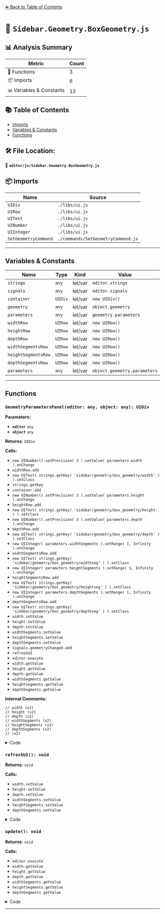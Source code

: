 [⬅️ Back to Table of Contents](../../index.md)

# 📄 `Sidebar.Geometry.BoxGeometry.js`

## 📊 Analysis Summary

| Metric | Count |
|--------|-------|
| 🔧 Functions | 3 |
| 📦 Imports | 6 |
| 📊 Variables & Constants | 12 |

## 📚 Table of Contents

- [Imports](#imports)
- [Variables & Constants](#variables-constants)
- [Functions](#functions)

## 🛠️ File Location:
📂 **`editor/js/Sidebar.Geometry.BoxGeometry.js`**

## 📦 Imports

| Name | Source |
|------|--------|
| `UIDiv` | `./libs/ui.js` |
| `UIRow` | `./libs/ui.js` |
| `UIText` | `./libs/ui.js` |
| `UINumber` | `./libs/ui.js` |
| `UIInteger` | `./libs/ui.js` |
| `SetGeometryCommand` | `./commands/SetGeometryCommand.js` |


---

## Variables & Constants

| Name | Type | Kind | Value | Exported |
|------|------|------|-------|----------|
| `strings` | `any` | let/var | `editor.strings` | ✗ |
| `signals` | `any` | let/var | `editor.signals` | ✗ |
| `container` | `UIDiv` | let/var | `new UIDiv()` | ✗ |
| `geometry` | `any` | let/var | `object.geometry` | ✗ |
| `parameters` | `any` | let/var | `geometry.parameters` | ✗ |
| `widthRow` | `UIRow` | let/var | `new UIRow()` | ✗ |
| `heightRow` | `UIRow` | let/var | `new UIRow()` | ✗ |
| `depthRow` | `UIRow` | let/var | `new UIRow()` | ✗ |
| `widthSegmentsRow` | `UIRow` | let/var | `new UIRow()` | ✗ |
| `heightSegmentsRow` | `UIRow` | let/var | `new UIRow()` | ✗ |
| `depthSegmentsRow` | `UIRow` | let/var | `new UIRow()` | ✗ |
| `parameters` | `any` | let/var | `object.geometry.parameters` | ✗ |


---

## Functions

### `GeometryParametersPanel(editor: any, object: any): UIDiv`

**Parameters:**

- **`editor`** `any`
- **`object`** `any`

**Returns:** `UIDiv`

**Calls:**

- `new UINumber().setPrecision( 3 ).setValue( parameters.width ).onChange`
- `widthRow.add`
- `new UIText( strings.getKey( 'sidebar/geometry/box_geometry/width' ) ).setClass`
- `strings.getKey`
- `container.add`
- `new UINumber().setPrecision( 3 ).setValue( parameters.height ).onChange`
- `heightRow.add`
- `new UIText( strings.getKey( 'sidebar/geometry/box_geometry/height' ) ).setClass`
- `new UINumber().setPrecision( 3 ).setValue( parameters.depth ).onChange`
- `depthRow.add`
- `new UIText( strings.getKey( 'sidebar/geometry/box_geometry/depth' ) ).setClass`
- `new UIInteger( parameters.widthSegments ).setRange( 1, Infinity ).onChange`
- `widthSegmentsRow.add`
- `new UIText( strings.getKey( 'sidebar/geometry/box_geometry/widthseg' ) ).setClass`
- `new UIInteger( parameters.heightSegments ).setRange( 1, Infinity ).onChange`
- `heightSegmentsRow.add`
- `new UIText( strings.getKey( 'sidebar/geometry/box_geometry/heightseg' ) ).setClass`
- `new UIInteger( parameters.depthSegments ).setRange( 1, Infinity ).onChange`
- `depthSegmentsRow.add`
- `new UIText( strings.getKey( 'sidebar/geometry/box_geometry/depthseg' ) ).setClass`
- `width.setValue`
- `height.setValue`
- `depth.setValue`
- `widthSegments.setValue`
- `heightSegments.setValue`
- `depthSegments.setValue`
- `signals.geometryChanged.add`
- `refreshUI`
- `editor.execute`
- `width.getValue`
- `height.getValue`
- `depth.getValue`
- `widthSegments.getValue`
- `heightSegments.getValue`
- `depthSegments.getValue`

**Internal Comments:**
```
// width (x2)
// height (x2)
// depth (x2)
// widthSegments (x2)
// heightSegments (x2)
// depthSegments (x2)
// (x2)
```

<details><summary>Code</summary>

```typescript
function GeometryParametersPanel( editor, object ) {

	const strings = editor.strings;
	const signals = editor.signals;

	const container = new UIDiv();

	const geometry = object.geometry;
	const parameters = geometry.parameters;

	// width

	const widthRow = new UIRow();
	const width = new UINumber().setPrecision( 3 ).setValue( parameters.width ).onChange( update );

	widthRow.add( new UIText( strings.getKey( 'sidebar/geometry/box_geometry/width' ) ).setClass( 'Label' ) );
	widthRow.add( width );

	container.add( widthRow );

	// height

	const heightRow = new UIRow();
	const height = new UINumber().setPrecision( 3 ).setValue( parameters.height ).onChange( update );

	heightRow.add( new UIText( strings.getKey( 'sidebar/geometry/box_geometry/height' ) ).setClass( 'Label' ) );
	heightRow.add( height );

	container.add( heightRow );

	// depth

	const depthRow = new UIRow();
	const depth = new UINumber().setPrecision( 3 ).setValue( parameters.depth ).onChange( update );

	depthRow.add( new UIText( strings.getKey( 'sidebar/geometry/box_geometry/depth' ) ).setClass( 'Label' ) );
	depthRow.add( depth );

	container.add( depthRow );

	// widthSegments

	const widthSegmentsRow = new UIRow();
	const widthSegments = new UIInteger( parameters.widthSegments ).setRange( 1, Infinity ).onChange( update );

	widthSegmentsRow.add( new UIText( strings.getKey( 'sidebar/geometry/box_geometry/widthseg' ) ).setClass( 'Label' ) );
	widthSegmentsRow.add( widthSegments );

	container.add( widthSegmentsRow );

	// heightSegments

	const heightSegmentsRow = new UIRow();
	const heightSegments = new UIInteger( parameters.heightSegments ).setRange( 1, Infinity ).onChange( update );

	heightSegmentsRow.add( new UIText( strings.getKey( 'sidebar/geometry/box_geometry/heightseg' ) ).setClass( 'Label' ) );
	heightSegmentsRow.add( heightSegments );

	container.add( heightSegmentsRow );

	// depthSegments

	const depthSegmentsRow = new UIRow();
	const depthSegments = new UIInteger( parameters.depthSegments ).setRange( 1, Infinity ).onChange( update );

	depthSegmentsRow.add( new UIText( strings.getKey( 'sidebar/geometry/box_geometry/depthseg' ) ).setClass( 'Label' ) );
	depthSegmentsRow.add( depthSegments );

	container.add( depthSegmentsRow );

	//

	function refreshUI() {

		const parameters = object.geometry.parameters;

		width.setValue( parameters.width );
		height.setValue( parameters.height );
		depth.setValue( parameters.depth );
		widthSegments.setValue( parameters.widthSegments );
		heightSegments.setValue( parameters.heightSegments );
		depthSegments.setValue( parameters.depthSegments );

	}

	signals.geometryChanged.add( function ( mesh ) {

		if ( mesh === object ) {

			refreshUI();

		}

	} );

	//

	function update() {

		editor.execute( new SetGeometryCommand( editor, object, new THREE.BoxGeometry(
			width.getValue(),
			height.getValue(),
			depth.getValue(),
			widthSegments.getValue(),
			heightSegments.getValue(),
			depthSegments.getValue()
		) ) );

	}

	return container;

}
```
</details>

### `refreshUI(): void`

**Returns:** `void`

**Calls:**

- `width.setValue`
- `height.setValue`
- `depth.setValue`
- `widthSegments.setValue`
- `heightSegments.setValue`
- `depthSegments.setValue`

<details><summary>Code</summary>

```typescript
function refreshUI() {

		const parameters = object.geometry.parameters;

		width.setValue( parameters.width );
		height.setValue( parameters.height );
		depth.setValue( parameters.depth );
		widthSegments.setValue( parameters.widthSegments );
		heightSegments.setValue( parameters.heightSegments );
		depthSegments.setValue( parameters.depthSegments );

	}
```
</details>

### `update(): void`

**Returns:** `void`

**Calls:**

- `editor.execute`
- `width.getValue`
- `height.getValue`
- `depth.getValue`
- `widthSegments.getValue`
- `heightSegments.getValue`
- `depthSegments.getValue`

<details><summary>Code</summary>

```typescript
function update() {

		editor.execute( new SetGeometryCommand( editor, object, new THREE.BoxGeometry(
			width.getValue(),
			height.getValue(),
			depth.getValue(),
			widthSegments.getValue(),
			heightSegments.getValue(),
			depthSegments.getValue()
		) ) );

	}
```
</details>


---